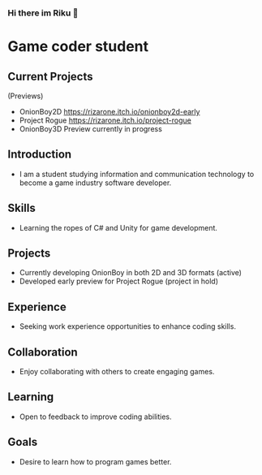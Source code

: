 ### Hi there im Riku 👋




# Game coder student

## Current Projects
(Previews)
- OnionBoy2D https://rizarone.itch.io/onionboy2d-early 
- Project Rogue https://rizarone.itch.io/project-rogue 
- OnionBoy3D Preview currently in progress 

## Introduction
- I am a student studying information and communication technology to become a game industry software developer.

## Skills
- Learning the ropes of C# and Unity for game development.

## Projects
- Currently developing OnionBoy in both 2D and 3D formats (active)
- Developed early preview for Project Rogue (project in hold)

## Experience
- Seeking work experience opportunities to enhance coding skills.

## Collaboration
- Enjoy collaborating with others to create engaging games.

## Learning
- Open to feedback to improve coding abilities.

## Goals
- Desire to learn how to program games better.







